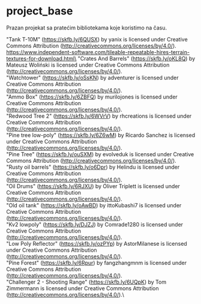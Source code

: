 # project_base
Prazan projekat sa pratećim bibliotekama koje koristimo na času. 

"Tank T-10M" (https://skfb.ly/6QUSX) by yanix is licensed under Creative Commons Attribution (http://creativecommons.org/licenses/by/4.0/).\
https://www.independent-software.com/tileable-repeatable-hires-terrain-textures-for-download.html\
"Crates And Barrels" (https://skfb.ly/oKL8Q) by Mateusz Woliński is licensed under Creative Commons Attribution (http://creativecommons.org/licenses/by/4.0/).\
"Watchtower" (https://skfb.ly/oSsKN) by adventurer is licensed under Creative Commons Attribution (http://creativecommons.org/licenses/by/4.0/).\
"Ammo Box" (https://skfb.ly/6ZBFQ) by murilojones is licensed under Creative Commons Attribution (http://creativecommons.org/licenses/by/4.0/).\
"Redwood Tree 2" (https://skfb.ly/6WVrV) by rhcreations is licensed under Creative Commons Attribution (http://creativecommons.org/licenses/by/4.0/).\
"Pine tree low-poly" (https://skfb.ly/6Z6wM) by Ricardo Sanchez is licensed under Creative Commons Attribution (http://creativecommons.org/licenses/by/4.0/).\
"Pine Tree" (https://skfb.ly/ouSXM) by evolveduk is licensed under Creative Commons Attribution (http://creativecommons.org/licenses/by/4.0/).\
"Rusty oil barrels" (https://skfb.ly/o6Dpr) by Helindu is licensed under Creative Commons Attribution (http://creativecommons.org/licenses/by/4.0/).\
"Oil Drums" (https://skfb.ly/6RJXU) by Oliver Triplett is licensed under Creative Commons Attribution (http://creativecommons.org/licenses/by/4.0/).\
"Old oil tank" (https://skfb.ly/oAwBD) by ittoKubashi7 is licensed under Creative Commons Attribution (http://creativecommons.org/licenses/by/4.0/).\
"Kv2 lowpoly" (https://skfb.ly/DJZJ) by Comrade1280 is licensed under Creative Commons Attribution (http://creativecommons.org/licenses/by/4.0/).\
"Low Poly Reflector" (https://skfb.ly/ozPYp) by AstorMilanese is licensed under Creative Commons Attribution (http://creativecommons.org/licenses/by/4.0/).\
"Pine Forest" (https://skfb.ly/6Rpur) by fangzhangmnm is licensed under Creative Commons Attribution (http://creativecommons.org/licenses/by/4.0/).\
"Challenger 2 - Shooting Range" (https://skfb.ly/6UQpK) by Tom Zimmermann is licensed under Creative Commons Attribution (http://creativecommons.org/licenses/by/4.0/).\
